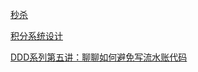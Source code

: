 [秒杀](https://mp.weixin.qq.com/s/lho1OHc83hbDe-cV9F_pWw)

[积分系统设计](https://mp.weixin.qq.com/s/gPeXbbNzQr9wFZLX7ss4Tw)

[DDD系列第五讲：聊聊如何避免写流水账代码](https://mp.weixin.qq.com/s/1rdnkROdcNw5ro4ct99SqQ)
